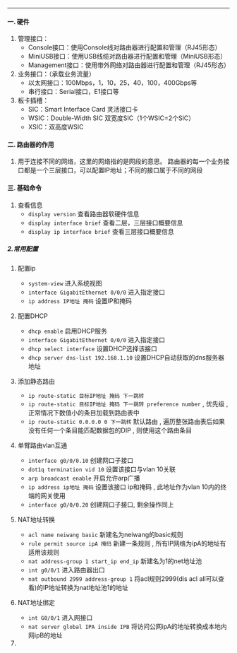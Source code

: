 
- - - 
#### 一. 硬件
1. 管理接口：
	- Console接口：使用Console线对路由器进行配置和管理（RJ45形态）
	- MiniUSB接口：使用USB线缆对路由器进行配置和管理（MiniUSB形态）
	- Management接口：使用带外网络对路由器进行配置和管理（RJ45形态）
2. 业务接口：（承载业务流量）
	- 以太网接口：100Mbps，1，10，25，40，100，400Gbps等
	- 串行接口：Serial接口，E1接口等
3. 板卡插槽：
	- SIC：Smart Interface Card 灵活接口卡
	- WSIC：Double-Width SIC 双宽度SIC（1个WSIC=2个SIC）
	- XSIC：双高度WSIC

#### 二. 路由器的作用
1. 用于连接不同的网络，这里的网络指的是网段的意思。
路由器的每一个业务接口都是一个三层接口，可以配置IP地址；不同的接口属于不同的网段

#### 三. 基础命令
1. 查看信息
	- `display version` 查看路由器软硬件信息
	- `display interface brief` 查看二层，三层接口概要信息
	- `display ip interface brief` 查看三层接口概要信息






##### 2.常用配置
1. 配置ip
	- `system-view` 进入系统视图
	- `interface GigabitEthernet 0/0/0` 进入指定接口
	- `ip address IP地址 掩码` 设置IP和掩码

2. 配置DHCP
	- `dhcp enable` 启用DHCP服务
	- `interface GigabitEthernet 0/0/0` 进入指定接口
	- `dhcp select interface`  设置DHCP选择该接口
	- `dhcp server dns-list 192.168.1.10` 设置DHCP自动获取的dns服务器地址 

3. 添加静态路由
	- `ip route-static 目标IP地址 掩码 下一跳转`
	- `ip route-static 目标IP地址 掩码 下一跳转 preference number` , 优先级 , 正常情况下数值小的条目加载到路由表中
	- `ip route-static 0.0.0.0 0 下一跳转` 默认路由 ,   遍历整张路由表后如果没有任何一个条目能匹配数据包的DIP , 则使用这个路由条目

4. 单臂路由vlan互通
	- `interface g0/0/0.10` 创建网口子接口
	- `dot1q termination vid 10` 设置该接口与vlan 10关联
	- `arp broadcast enable` 开启允许arp广播
	-  `ip address ip地址 掩码` 设置该接口 ip和掩码 , 此地址作为vlan 10内的终端的网关使用
	- `interface g0/0/0.20` 创建网口子接口, 剩余操作同上

5. NAT地址转换
	- `acl name neiwang basic` 新建名为neiwang的basic规则
	- `rule permit source ipA 掩码` 新建一条规则 , 所有IP网络为ipA的地址有适用该规则
	- `nat address-group 1 start_ip end_ip` 新建名为1的net地址池
	- `int g0/0/1` 进入路由器出口
	- `nat outbound 2999 address-group 1` 将acl规则2999(dis acl all可以查看)的IP地址转换为nat地址池1的地址

6. NAT地址绑定
	- `int G0/0/1` 进入网接口
	- `nat server global IPA inside IPB` 将访问公网ipA的地址转换成本地内网ipB的地址



2. 
